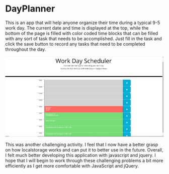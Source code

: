 # DayPlanner
This is an app that will help anyone organize their time during a typical 9-5 work day. The current date and time is displayed at the top, while the bottom 
of the page is filled with color coded time blocks that can be filled with any sort of task that needs to be accomplished. Just fill in the task and click the save button to record any tasks that need to be completed throughout the day.

![](assets/images/dayPlanner.PNG)

This was another challenging activity. I feel that I now have a better grasp on how localstorage works and can put it to better use in the future. Overall, I felt much better developing this application with javascript and jquery. I hope that I will begin to work through these challenging problems a bit more efficiently as I get more comfortable with JavaScript and jQuery. 
